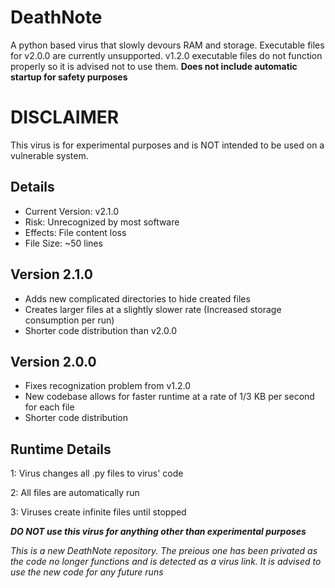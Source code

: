 # DeathNote
A python based virus that slowly devours RAM and storage. Executable files for v2.0.0 are currently unsupported. v1.2.0 executable files do not function properly so it is advised not to use them. **Does not include automatic startup for safety purposes**

# DISCLAIMER
This virus is for experimental purposes and is NOT intended to be used on a vulnerable system.

Details
-
- Current Version: v2.1.0
- Risk: Unrecognized by most software
- Effects: File content loss
- File Size: ~50 lines

Version 2.1.0
-
- Adds new complicated directories to hide created files
- Creates larger files at a slightly slower rate (Increased storage consumption per run)
- Shorter code distribution than v2.0.0

Version 2.0.0
-
- Fixes recognization problem from v1.2.0
- New codebase allows for faster runtime at a rate of 1/3 KB per second for each file
- Shorter code distribution

Runtime Details
-
1: Virus changes all .py files to virus' code

2: All files are automatically run

3: Viruses create infinite files until stopped

***DO NOT use this virus for anything other than experimental purposes***

*This is a new DeathNote repository. The preious one has been privated as the code no longer functions and is detected as a virus link. It is advised to use the new code for any future runs*
